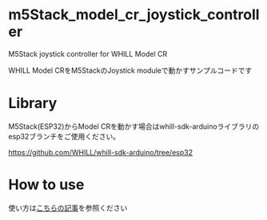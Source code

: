 # m5Stack_model_cr_joystick_controller
M5Stack joystick controller for WHILL Model CR

WHILL Model CRをM5StackのJoystick moduleで動かすサンプルコードです

# Library
M5Stack(ESP32)からModel CRを動かす場合はwhill-sdk-arduinoライブラリのesp32ブランチをご使用ください。

https://github.com/WHILL/whill-sdk-arduino/tree/esp32

# How to use
使い方は[こちらの記事](https://qiita.com/KatsuShun89/items/5d18ba24622d3536520a)を参照ください

